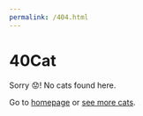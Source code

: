 ```yaml
---
permalink: /404.html
---
```


# 40Cat

Sorry 😟! No cats found here. 

Go to [homepage](https://amixemhello.github.io/md-website/) or [see more cats](https://amixemhello.github.io/md-website/pages/images.html). 
